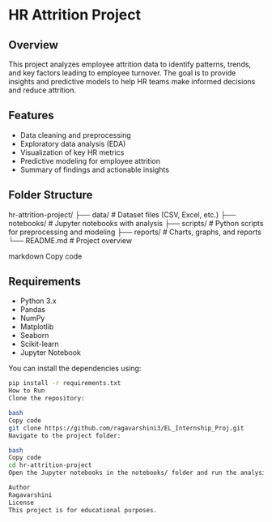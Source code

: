 # HR Attrition Project

## Overview
This project analyzes employee attrition data to identify patterns, trends, and key factors leading to employee turnover. The goal is to provide insights and predictive models to help HR teams make informed decisions and reduce attrition.

## Features
- Data cleaning and preprocessing
- Exploratory data analysis (EDA)
- Visualization of key HR metrics
- Predictive modeling for employee attrition
- Summary of findings and actionable insights

## Folder Structure
hr-attrition-project/
├── data/ # Dataset files (CSV, Excel, etc.)
├── notebooks/ # Jupyter notebooks with analysis
├── scripts/ # Python scripts for preprocessing and modeling
├── reports/ # Charts, graphs, and reports
└── README.md # Project overview

markdown
Copy code

## Requirements
- Python 3.x
- Pandas
- NumPy
- Matplotlib
- Seaborn
- Scikit-learn
- Jupyter Notebook

You can install the dependencies using:
```bash
pip install -r requirements.txt
How to Run
Clone the repository:

bash
Copy code
git clone https://github.com/ragavarshini3/EL_Internship_Proj.git
Navigate to the project folder:

bash
Copy code
cd hr-attrition-project
Open the Jupyter notebooks in the notebooks/ folder and run the analysis step by step.

Author
Ragavarshini
License
This project is for educational purposes.
